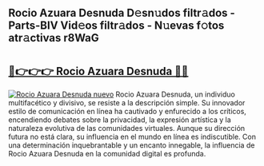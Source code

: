 ## Rocio Azuara Desnuda D𝚎sn𝚞dos filtr𝚊dos - Parts-BIV Vid𝚎os filtr𝚊dos - N𝚞evas f𝚘tos atr𝚊ctivas r8WaG

# <h2><a href="http://mb56r0.tromn.icu/?c=Rocio+Azuara+Desnuda">🔗👉👉👉 Rocio Azuara Desnuda 🔗🔗</a></h2>

[![Rocio Azuara Desnuda nuevo](https://i.imgur.com/pEAQMta.gif)](http://mb56r0.tromn.icu/?c=Rocio+Azuara+Desnuda)
Rocio Azuara Desnuda, un individuo multifacético y divisivo, se resiste a la descripción simple. Su innovador estilo de comunicación en línea ha cautivado y enfurecido a los críticos, encendiendo debates sobre la privacidad, la expresión artística y la naturaleza evolutiva de las comunidades virtuales. Aunque su dirección futura no está clara, su influencia en el mundo en línea es indiscutible. Con una determinación inquebrantable y un encanto innegable, la influencia de Rocio Azuara Desnuda en la comunidad digital es profunda.
